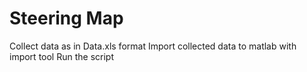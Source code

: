 # Steering Map

Collect data as in Data.xls format
Import collected data to matlab with import tool
Run the script
